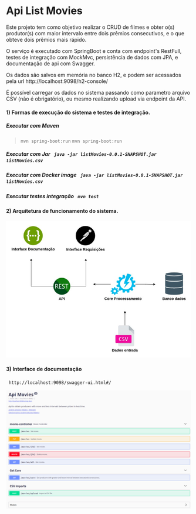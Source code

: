 # Api List Movies

Este projeto tem como objetivo realizar o CRUD de filmes e obter o(s) produtor(s) com maior intervalo entre dois prêmios consecutivos, e o que obteve dois prêmios mais rápido.

O serviço é executado com SpringBoot e conta com endpoint's RestFull, testes de integração com MockMvc, persistência de dados com JPA, e documentação de api com Swagger.

Os dados são salvos em memória no banco H2, e podem ser acessados pela url http://localhost:9098/h2-console/

É possível carregar os dados no sistema passando como parametro arquivo CSV (não é obrigatório), ou mesmo realizando upload via endpoint da API.

#### 1) Formas de execução do sistema e testes de integração.

   ##### Executar com Maven 
   ><code>mvn spring-boot:run</code>
   ><code>mvn spring-boot:run</code>

   ##### Executar com Jar <code> java -jar listMovies-0.0.1-SNAPSHOT.jar listMovies.csv</code>

   ##### Executar com Docker image  <code> java -jar listMovies-0.0.1-SNAPSHOT.jar listMovies.csv</code>

   ##### Executar testes integração <code> mvn test</code>

#### 2) Arquitetura de funcionamento do sistema.
![](img/arquitetura.jpg)

#### 3) Interface de documentação
<code> http://localhost:9098/swagger-ui.html#/</code>

![](img/swagger.png)
